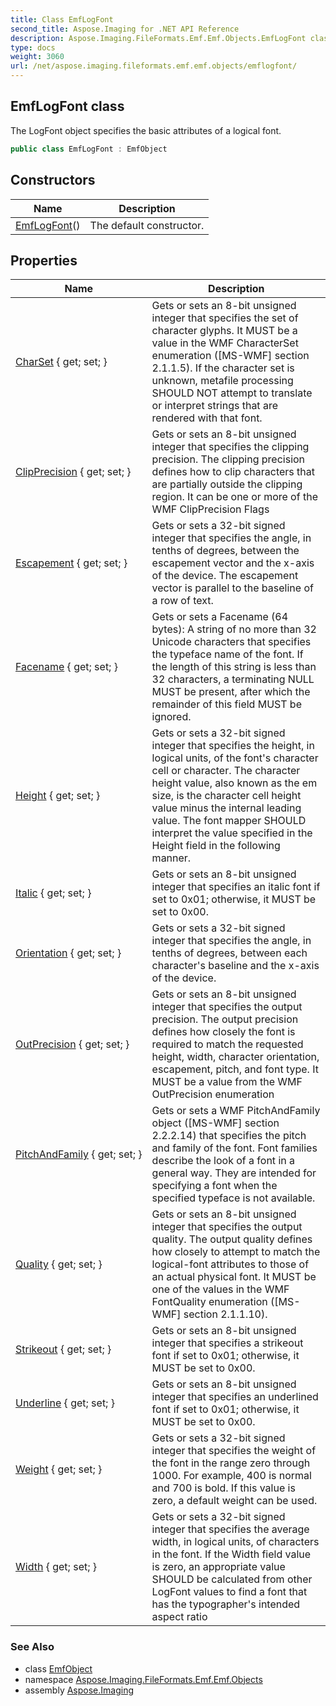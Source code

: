 ```yaml
---
title: Class EmfLogFont
second_title: Aspose.Imaging for .NET API Reference
description: Aspose.Imaging.FileFormats.Emf.Emf.Objects.EmfLogFont class. The LogFont object specifies the basic attributes of a logical font
type: docs
weight: 3060
url: /net/aspose.imaging.fileformats.emf.emf.objects/emflogfont/
---
```

## EmfLogFont class

The LogFont object specifies the basic attributes of a logical font.

```csharp
public class EmfLogFont : EmfObject
```

## Constructors

| Name | Description |
| --- | --- |
| [EmfLogFont](emflogfont/)() | The default constructor. |

## Properties

| Name | Description |
| --- | --- |
| [CharSet](../../aspose.imaging.fileformats.emf.emf.objects/emflogfont/charset/) { get; set; } | Gets or sets an 8-bit unsigned integer that specifies the set of character glyphs. It MUST be a value in the WMF CharacterSet enumeration ([MS-WMF] section 2.1.1.5). If the character set is unknown, metafile processing SHOULD NOT attempt to translate or interpret strings that are rendered with that font. |
| [ClipPrecision](../../aspose.imaging.fileformats.emf.emf.objects/emflogfont/clipprecision/) { get; set; } | Gets or sets an 8-bit unsigned integer that specifies the clipping precision. The clipping precision defines how to clip characters that are partially outside the clipping region. It can be one or more of the WMF ClipPrecision Flags |
| [Escapement](../../aspose.imaging.fileformats.emf.emf.objects/emflogfont/escapement/) { get; set; } | Gets or sets a 32-bit signed integer that specifies the angle, in tenths of degrees, between the escapement vector and the x-axis of the device. The escapement vector is parallel to the baseline of a row of text. |
| [Facename](../../aspose.imaging.fileformats.emf.emf.objects/emflogfont/facename/) { get; set; } | Gets or sets a Facename (64 bytes): A string of no more than 32 Unicode characters that specifies the typeface name of the font. If the length of this string is less than 32 characters, a terminating NULL MUST be present, after which the remainder of this field MUST be ignored. |
| [Height](../../aspose.imaging.fileformats.emf.emf.objects/emflogfont/height/) { get; set; } | Gets or sets a 32-bit signed integer that specifies the height, in logical units, of the font's character cell or character. The character height value, also known as the em size, is the character cell height value minus the internal leading value. The font mapper SHOULD interpret the value specified in the Height field in the following manner. |
| [Italic](../../aspose.imaging.fileformats.emf.emf.objects/emflogfont/italic/) { get; set; } | Gets or sets an 8-bit unsigned integer that specifies an italic font if set to 0x01; otherwise, it MUST be set to 0x00. |
| [Orientation](../../aspose.imaging.fileformats.emf.emf.objects/emflogfont/orientation/) { get; set; } | Gets or sets a 32-bit signed integer that specifies the angle, in tenths of degrees, between each character's baseline and the x-axis of the device. |
| [OutPrecision](../../aspose.imaging.fileformats.emf.emf.objects/emflogfont/outprecision/) { get; set; } | Gets or sets an 8-bit unsigned integer that specifies the output precision. The output precision defines how closely the font is required to match the requested height, width, character orientation, escapement, pitch, and font type. It MUST be a value from the WMF OutPrecision enumeration |
| [PitchAndFamily](../../aspose.imaging.fileformats.emf.emf.objects/emflogfont/pitchandfamily/) { get; set; } | Gets or sets a WMF PitchAndFamily object ([MS-WMF] section 2.2.2.14) that specifies the pitch and family of the font. Font families describe the look of a font in a general way. They are intended for specifying a font when the specified typeface is not available. |
| [Quality](../../aspose.imaging.fileformats.emf.emf.objects/emflogfont/quality/) { get; set; } | Gets or sets an 8-bit unsigned integer that specifies the output quality. The output quality defines how closely to attempt to match the logical-font attributes to those of an actual physical font. It MUST be one of the values in the WMF FontQuality enumeration ([MS-WMF] section 2.1.1.10). |
| [Strikeout](../../aspose.imaging.fileformats.emf.emf.objects/emflogfont/strikeout/) { get; set; } | Gets or sets an 8-bit unsigned integer that specifies a strikeout font if set to 0x01; otherwise, it MUST be set to 0x00. |
| [Underline](../../aspose.imaging.fileformats.emf.emf.objects/emflogfont/underline/) { get; set; } | Gets or sets an 8-bit unsigned integer that specifies an underlined font if set to 0x01; otherwise, it MUST be set to 0x00. |
| [Weight](../../aspose.imaging.fileformats.emf.emf.objects/emflogfont/weight/) { get; set; } | Gets or sets a 32-bit signed integer that specifies the weight of the font in the range zero through 1000. For example, 400 is normal and 700 is bold. If this value is zero, a default weight can be used. |
| [Width](../../aspose.imaging.fileformats.emf.emf.objects/emflogfont/width/) { get; set; } | Gets or sets a 32-bit signed integer that specifies the average width, in logical units, of characters in the font. If the Width field value is zero, an appropriate value SHOULD be calculated from other LogFont values to find a font that has the typographer's intended aspect ratio |

### See Also

* class [EmfObject](../emfobject/)
* namespace [Aspose.Imaging.FileFormats.Emf.Emf.Objects](../../aspose.imaging.fileformats.emf.emf.objects/)
* assembly [Aspose.Imaging](../../)


